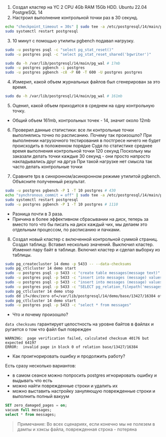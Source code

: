 1. Создал кластер на YC 2 CPU 4Gb RAM 15Gb HDD. Ubuntu 22.04 PostgreSQL 14
2. Настроил выполнение контрольной точки раз в 30 секунд.
```bash
echo "checkpoint_timeout = 30s" | sudo tee -a /etc/postgresql/14/main/postgresql.conf
sudo systemctl restart postgresql
```
3. 10 минут c помощью утилиты pgbench подавал нагрузку.
```bash
sudo -u postgres psql -c "select pg_stat_reset()"
sudo -u postgres psql -c "select pg_stat_reset_shared('bgwriter')"

sudo du -h /var/lib/postgresql/14/main/pg_wal # 17mb
sudo -u postgres pgbench -i postgres
sudo -u postgres pgbench -c8 -P 60 -T 600 -U postgres postgres
```
4. Измерил, какой объем журнальных файлов был сгенерирован за это время.
```bash
sudo du -h /var/lib/postgresql/14/main/pg_wal # 161mb
```
5. Оценил, какой объем приходится в среднем на одну контрольную точку.
- Общий объем 161mb, контрольных точек - 14, значит около 12mb

6. Проверил данные статистики: все ли контрольные точки выполнялись точно по расписанию. Почему так произошло?
При выполнении нагрузочного тестирования в постгресе ничего не будет происходить в положенном порядке
Судя по статистике среднее время выполнения контрольной точки 120 секунд
Поскольку мы заказали делать точки каждые 30 секунд - они просто напросто накладывались друг на дргуа
При такой нагрузке нет смысла так часто делать контрольные точки

7. Сравните tps в синхронном/асинхронном режиме утилитой pgbench. Объясните полученный результат.
```bash
sudo -u postgres pgbench -P 1 -T 10 postgres # 430
echo "synchronous_commit = off" | sudo tee -a /etc/postgresql/14/main/postgresql.conf
sudo systemctl restart postgresql
sudo -u postgres pgbench -P 1 -T 10 postgres # 1110
```
- Разница почти в 3 раза.
- Причина в более эффективном сбрасывании на диск, теперь за вместо того что бы писать на диск каждый чих, мы делаем это отдельным  процессом, по расписанию и пачками.

8. Создал новый кластер с включенной контрольной суммой страниц. Создал таблицу. Вставил несколько значений. Выключил кластер. Изменил пару байт в таблице. Включил кластер и сделал выборку из таблицы.

```bash
sudo pg_createcluster 14 demo -p 5433 -- --data-checksums
sudo pg_ctlcluster 14 demo start
sudo -u postgres psql -p 5433 -c "create table messages(message text)"
sudo -u postgres psql -p 5433 -c "insert into messages (message) values ('hello')"
sudo -u postgres psql -p 5433 -c "insert into messages (message) values ('world')"
sudo -u postgres psql -p 5433 -c "SELECT pg_relation_filepath('messages');" # base/13427/16384
sudo pg_ctlcluster 14 demo stop
sudo dd if=/dev/zero of=/var/lib/postgresql/14/demo/base/13427/16384 oflag=dsync conv=notrunc bs=1 count=8
sudo pg_ctlcluster 14 demo start
sudo -u postgres psql -p 5433 -c "select * from messages"
```
- Что и почему произошло?

`data checksums` гарантирует целостность на уровне байтов в файлах и ругается о том что файл был поврежден

```
WARNING:  page verification failed, calculated checksum 40176 but expected 64197
ERROR:  invalid page in block 0 of relation base/13427/16384
```

- Как проигнорировать ошибку и продолжить работу?

Есть сразу несколько вариантов:

- в самом сеансе можно попросить postgres игнорировать ошибку и выдывать что есть
- можно найти поврежденные строки и удалить их
- можно выставить настройку зануляющую поврежденные строки и выполнить полный вакуум

```sql
SET zero_damaged_pages = on;
vacuum full messages;
select * from messages;
```

> Примечание: Во всех сценариях, если конечно мы не полезем в дампы и хэксы файла, поврежденная строка - потеряна
